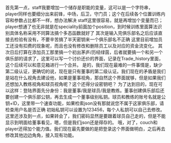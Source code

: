 首先第一点，staff我要增加一个储存是职能的变量，这可以是一个字符串，player同样也要细分出来前锋，中场，后卫，守门员；这个在后续各个位置训练内容和参数占比都不一样，想办法解决
staff这里很容易，就是再增加个变量而已；player想通了也无非就是在speciality前面加个position，到时候训练里面算法识别具体名称采用不同算法搞个多态函数就好了
其次是输入完俱乐部名之后应该直接去检验有没有，不要辛苦搞了半天密钥来一个俱乐部名不正确
这里目前增加员工还没有扣费的现象呢，而且也没有修改和删除员工以及对应的资金流变化。
其次日后打算在添加员工那里搞一个初出茅庐/历经绿茵，后者就要搞一个和另一个俱乐部的请求了，这里可以写一个讨价还价的界面，记录在Trade_history里面，这个后续可以和意见箱进行一个合并。
是的，我们现在最难的一件事情是，缺少第二级认证，更确切的说，现在是只有董事的第二级认证。我们现在的矛盾是我们是站在什么视角去建设他，如果是董事视角，那自然这个界面就够，但是如果我们还想加入教练视角和球员视角呢？这个还得分设密钥吧？
为了达到目的，现在可以这样：登陆界面先分身份：我是董事/我是球员/我是教练。董事创建俱乐部后还要创建一个俱乐部公钥，再去生成一个董事级别私钥。球员和教练的账号名就是公钥+ID，这里带一个速查功能，如果检索json没有那就说您不属于这家俱乐部，请检查用户名是否正确
初始私钥可以设置为123456，每个人私钥可以自己去修改。这里还涉及到一点，如果转会了，我们密码显然是要跟着球员自己走的，但是不能显示到明面给董事看见，嗯，但是我们json还是得存的。
哦，对了，couch和player还得加个能力值。我们现在最先要做的是把登录这个界面做明白，之后再去修改其他边边角角，接入现有功能。
